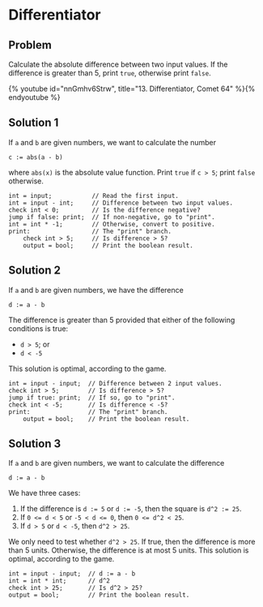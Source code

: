 # Differentiator

## Problem

Calculate the absolute difference between two input values. If the difference is
greater than 5, print `true`, otherwise print `false`.

{% youtube id="nnGmhv6Strw", title="13. Differentiator, Comet 64" %}{% endyoutube %}

## Solution 1

If `a` and `b` are given numbers, we want to calculate the number

```
c := abs(a - b)
```

where `abs(x)` is the absolute value function. Print `true` if `c > 5`; print
`false` otherwise.

```
int = input;           // Read the first input.
int = input - int;     // Difference between two input values.
check int < 0;         // Is the difference negative?
jump if false: print;  // If non-negative, go to "print".
int = int * -1;        // Otherwise, convert to positive.
print:                 // The "print" branch.
    check int > 5;     // Is difference > 5?
    output = bool;     // Print the boolean result.
```

## Solution 2

If `a` and `b` are given numbers, we have the difference

```
d := a - b
```

The difference is greater than 5 provided that either of the following
conditions is true:

-   `d > 5`; or
-   `d < -5`

This solution is optimal, according to the game.

```
int = input - input;  // Difference between 2 input values.
check int > 5;        // Is difference > 5?
jump if true: print;  // If so, go to "print".
check int < -5;       // Is difference < -5?
print:                // The "print" branch.
    output = bool;    // Print the boolean result.
```

## Solution 3

If `a` and `b` are given numbers, we want to calculate the difference

```
d := a - b
```

We have three cases:

1. If the difference is `d := 5` or `d := -5`, then the square is `d^2 := 25`.
1. If `0 <= d < 5` or `-5 < d <= 0`, then `0 <= d^2 < 25`.
1. If `d > 5` or `d < -5`, then `d^2 > 25`.

We only need to test whether `d^2 > 25`. If true, then the difference is more
than 5 units. Otherwise, the difference is at most 5 units. This solution is
optimal, according to the game.

```
int = input - input;  // d := a - b
int = int * int;      // d^2
check int > 25;       // Is d^2 > 25?
output = bool;        // Print the boolean result.
```
